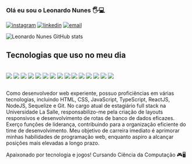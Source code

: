 ### Olá eu sou o Leonardo Nunes 🖐️💻

[![instagram](https://img.shields.io/badge/Instagram-E4405F?style=for-the-badge&logo=instagram&logoColor=white)](https://www.instagram.com/gaucho.dev/)
[![linkedin](https://img.shields.io/badge/LinkedIn-0077B5?style=for-the-badge&logo=linkedin&logoColor=white)](https://www.linkedin.com/in/leonardo-nunes458/)
[![email](https://img.shields.io/badge/Gmail-D14836?style=for-the-badge&logo=gmail&logoColor=white)](leosilvanunes02@hotmail.com)

![Leonardo Nunes GitHub stats](https://github-readme-stats.vercel.app/api?username=leonunes58&show_icons=true&theme=dracula)

## Tecnologias que uso no meu dia

<div style="display: inline_block"><br/>
  <img align="center" alt"figma" src="https://img.shields.io/badge/figma-%23F24E1E.svg?style=for-the-badge&logo=figma&logoColor=white">
  <img align="center" alt"html5" src="https://img.shields.io/badge/HTML5-E34F26?style=for-the-badge&logo=html5&logoColor=white">
  <img align="center" alt"css3" src="https://img.shields.io/badge/CSS3-1572B6?style=for-the-badge&logo=css3&logoColor=white">
  <img align="center" alt"javascript" src="https://img.shields.io/badge/JavaScript-F7DF1E?style=for-the-badge&logo=javascript&logoColor=black">
  <img align="center" alt"reactjs" src="https://img.shields.io/badge/React-20232A?style=for-the-badge&logo=react&logoColor=61DAFB">
  <img align="center" alt"redux" src="https://img.shields.io/badge/redux-%23593d88.svg?style=for-the-badge&logo=redux&logoColor=white">
  <img align="center" alt"react-router" src="https://img.shields.io/badge/React_Router-CA4245?style=for-the-badge&logo=react-router&logoColor=white">
  <img align="center" alt"nodejs" src="https://img.shields.io/badge/node.js-6DA55F?style=for-the-badge&logo=node.js&logoColor=white">
  <img align="center" alt"nodemon" src="https://img.shields.io/badge/NODEMON-%23323330.svg?style=for-the-badge&logo=nodemon&logoColor=%BBDEAD">
  <img align="center" alt"express" src="https://img.shields.io/badge/express.js-%23404d59.svg?style=for-the-badge&logo=express&logoColor=%2361DAFB">
  <img align="center" alt"sequelize" src="https://img.shields.io/badge/Sequelize-52B0E7?style=for-the-badge&logo=Sequelize&logoColor=white">
  <img align="center" alt"mysql" src="https://img.shields.io/badge/mysql-%2300f.svg?style=for-the-badge&logo=mysql&logoColor=white">
  <img align="center" alt"git" src="https://img.shields.io/badge/git-%23F05033.svg?style=for-the-badge&logo=git&logoColor=white">
  <img align="center" alt"github" src="https://img.shields.io/badge/github-%23121011.svg?style=for-the-badge&logo=github&logoColor=white">
  <img align="center" alt"gitlab" src="https://img.shields.io/badge/gitlab-%23181717.svg?style=for-the-badge&logo=gitlab&logoColor=white">
</div><br>
<p>Como desenvolvedor web experiente, possuo proficiências em várias tecnologias, incluindo HTML, CSS, JavaScript, TypeScript, ReactJS, NodeJS, Sequelize e Git. No cargo atual de estagiário full stack na Universidade La Salle, responsabilizo-me pela criação de layouts responsivos e desenvolvimento de rotas de banco de dados eficazes. Exerço funções de liderança, contribuindo para a organização eficiente do time de desenvolvimento. Meu objetivo de carreira imediato é aprimorar minhas habilidades de programação web, enquanto aspiro a alcançar posições mais elevadas a longo prazo.</p>
Apaixonado por tecnologia e jogos! Cursando Ciência da Computação </>🎮🖥️
